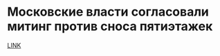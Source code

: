 # Московские власти согласовали митинг против сноса пятиэтажек



[LINK](https://varlamov.ru/2351020.html)